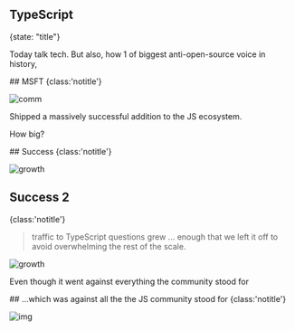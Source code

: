 ## TypeScript
{state: "title"}

<aside class=notes>
Today talk tech. But also, how 1 of biggest anti-open-source voice in history,
</aside>

## MSFT
{class:'notitle'}

![comm](src/img/communism.jpg)

<aside class=notes>
Shipped a massively successful addition to the JS ecosystem.

How big?
</aside>

## Success
{class:'notitle'}

![growth](src/img/growth.png)

## Success 2
{class:'notitle'}

> traffic to TypeScript questions grew ... enough that we left it off to avoid overwhelming the rest of the scale. 

![growth](src/img/growth-b.png)

<aside class=notes>
Even though it went against everything the community stood for
</aside>

## ...which was against all the the JS community stood for
{class:'notitle'}

![img](src/img/nobody.png)

